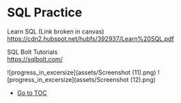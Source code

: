 # SQL Practice

Learn SQL  (Link broken in canvas)
<https://cdn2.hubspot.net/hubfs/392937/Learn%20SQL.pdf>  

SQL Bolt Tutorials  
<https://sqlbolt.com/>  

![progress_in_excersize](assets/Screenshot (11).png)
![progress_in_excersize](assets/Screenshot (12).png)

- [Go to TOC](README.md)
